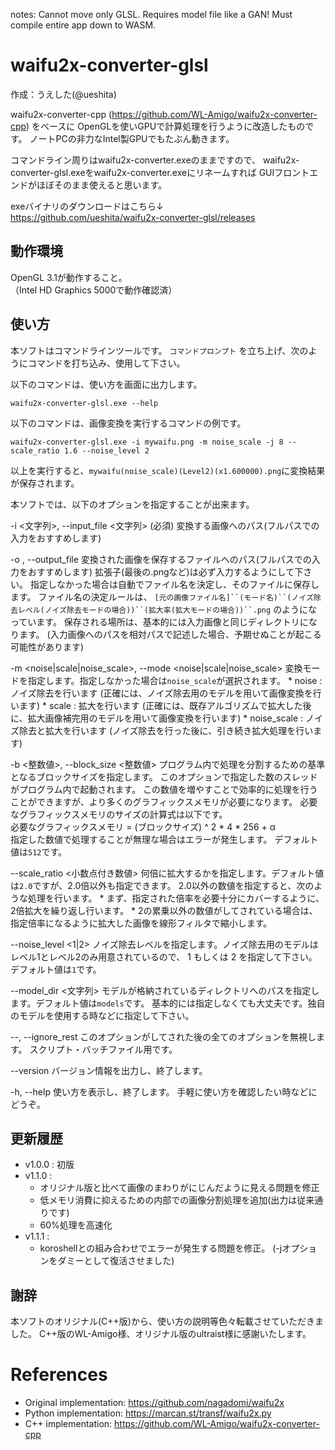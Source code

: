 notes:
Cannot move only GLSL. Requires model file like a GAN!
Must compile entire app down to WASM.


waifu2x-converter-glsl
================================================================================
作成：うえした(@ueshita)

waifu2x-converter-cpp (https://github.com/WL-Amigo/waifu2x-converter-cpp) をベースに
OpenGLを使いGPUで計算処理を行うように改造したものです。
ノートPCの非力なIntel製GPUでもたぶん動きます。

コマンドライン周りはwaifu2x-converter.exeのままですので、
waifu2x-converter-glsl.exeをwaifu2x-converter.exeにリネームすれば
GUIフロントエンドがほぼそのまま使えると思います。

exeバイナリのダウンロードはこちら↓  
https://github.com/ueshita/waifu2x-converter-glsl/releases

 動作環境
----------

OpenGL 3.1が動作すること。  
（Intel HD Graphics 5000で動作確認済）


 使い方
--------

本ソフトはコマンドラインツールです。
`コマンドプロンプト` を立ち上げ、次のようにコマンドを打ち込み、使用して下さい。

以下のコマンドは、使い方を画面に出力します。
```
waifu2x-converter-glsl.exe --help
```

以下のコマンドは、画像変換を実行するコマンドの例です。
```
waifu2x-converter-glsl.exe -i mywaifu.png -m noise_scale -j 8 --scale_ratio 1.6 --noise_level 2
```
以上を実行すると、`mywaifu(noise_scale)(Level2)(x1.600000).png`に変換結果が保存されます。

本ソフトでは、以下のオプションを指定することが出来ます。

   -i <文字列>,  --input_file <文字列>
     (必須)  変換する画像へのパス(フルパスでの入力をおすすめします)

   -o <string>,  --output_file <string>
     変換された画像を保存するファイルへのパス(フルパスでの入力をおすすめします)
     拡張子(最後の.pngなど)は必ず入力するようにして下さい。
     指定しなかった場合は自動でファイル名を決定し、そのファイルに保存します。
     ファイル名の決定ルールは、
     `[元の画像ファイル名]``(モード名)``(ノイズ除去レベル(ノイズ除去モードの場合))``(拡大率(拡大モードの場合))``.png`
     のようになっています。
     保存される場所は、基本的には入力画像と同じディレクトリになります。
     (入力画像へのパスを相対パスで記述した場合、予期せぬことが起こる可能性があります)

   -m <noise|scale|noise_scale>,  --mode <noise|scale|noise_scale>
     変換モードを指定します。指定しなかった場合は`noise_scale`が選択されます。
      * noise : ノイズ除去を行います (正確には、ノイズ除去用のモデルを用いて画像変換を行います)
      * scale : 拡大を行います (正確には、既存アルゴリズムで拡大した後に、拡大画像補完用のモデルを用いて画像変換を行います)
      * noise_scale : ノイズ除去と拡大を行います (ノイズ除去を行った後に、引き続き拡大処理を行います)

   -b <整数値>,  --block_size <整数値>
     プログラム内で処理を分割するための基準となるブロックサイズを指定します。
     このオプションで指定した数のスレッドがプログラム内で起動されます。
     この数値を増やすことで効率的に処理を行うことができますが、より多くのグラフィックスメモリが必要になります。
     必要なグラフィックスメモリのサイズの計算式は以下です。  
       必要なグラフィックスメモリ = (ブロックサイズ) ^ 2 * 4 * 256 + α  
     指定した数値で処理することが無理な場合はエラーが発生します。
     デフォルト値は`512`です。

   --scale_ratio <小数点付き数値>
     何倍に拡大するかを指定します。デフォルト値は`2.0`ですが、2.0倍以外も指定できます。
     2.0以外の数値を指定すると、次のような処理を行います。
      * まず、指定された倍率を必要十分にカバーするように、2倍拡大を繰り返し行います。
      * 2の累乗以外の数値がしてされている場合は、指定倍率になるように拡大した画像を線形フィルタで縮小します。

   --noise_level <1|2>
     ノイズ除去レベルを指定します。ノイズ除去用のモデルはレベル1とレベル2のみ用意されているので、
      1 もしくは 2 を指定して下さい。
     デフォルト値は`1`です。

   --model_dir <文字列>
     モデルが格納されているディレクトリへのパスを指定します。デフォルト値は`models`です。
     基本的には指定しなくても大丈夫です。独自のモデルを使用する時などに指定して下さい。

   --,  --ignore_rest
     このオプションがしてされた後の全てのオプションを無視します。
     スクリプト・バッチファイル用です。

   --version
     バージョン情報を出力し、終了します。

   -h,  --help
     使い方を表示し、終了します。
     手軽に使い方を確認したい時などにどうぞ。


 更新履歴
----------

 * v1.0.0 : 初版
 * v1.1.0 : 
    - オリジナル版と比べて画像のまわりがにじんだように見える問題を修正
    - 低メモリ消費に抑えるための内部での画像分割処理を追加(出力は従来通りです)
    - 60%処理を高速化
 * v1.1.1 : 
    - koroshellとの組み合わせでエラーが発生する問題を修正。
      (-jオプションをダミーとして復活させました)

<!-- -->

 謝辞
------
本ソフトのオリジナル(C++版)から、使い方の説明等色々転載させていただきました。
C++版のWL-Amigo様、オリジナル版のultraist様に感謝いたします。


References
========================

- Original implementation: https://github.com/nagadomi/waifu2x
- Python implementation: https://marcan.st/transf/waifu2x.py
- C++ implementation: https://github.com/WL-Amigo/waifu2x-converter-cpp
